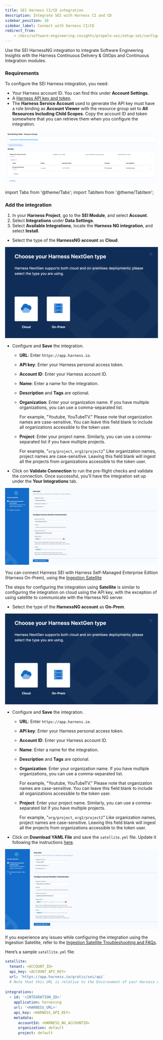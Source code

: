 ```yaml
---
title: SEI Harness CI/CD integration
description: Integrate SEI with Harness CI and CD
sidebar_position: 10
sidebar_label: Connect with Harness CI/CD
redirect_from:
    - /docs/software-engineering-insights/propelo-sei/setup-sei/configure-integrations/harness-cicd/sei-integration-harnesscicd
---
```


Use the SEI HarnessNG integration to integrate Software Engineering Insights with the Harness Continuous Delivery & GitOps and Continuous Integration modules.

### Requirements

To configure the SEI Harness integration, you need:

* Your Harness account ID. You can find this under **Account Settings**.
* A [Harness API key and token](/docs/platform/automation/api/add-and-manage-api-keys).
* The **Harness Service Account** used to generate the API key must have a role binding as **Account Viewer** with the resource group set to **All Resources Including Child Scopes**. Copy the account ID and token somewhere that you can retrieve them when you configure the integration.

![](../static/harness-service-account-permissions.png)

import Tabs from '@theme/Tabs';
import TabItem from '@theme/TabItem';

### Add the integration

1. In your **Harness Project**, go to the **SEI Module**, and select **Account**.
2. Select **Integrations** under **Data Settings**.
3. Select **Available Integrations**, locate the **Harness NG integration**, and select **Install**.

<Tabs>
  <TabItem value="cloud" label="Cloud" default>

* Select the type of the **HarnessNG account** as **Cloud**.

![](../static/harnessng-1.png)

* Configure and **Save** the integration.
   * **URL**: Enter `https://app.harness.io`.
   * **API key**: Enter your Harness personal access token.
   * **Account ID**: Enter your Harness account ID.
   * **Name**: Enter a name for the integration.
   * **Description** and **Tags** are optional.
   * **Organization**: Enter your organization name. If you have multiple organizations, you can use a comma-separated list.
     
     For example, "Youtube, YouTubeTV." Please note that organization names are case-sensitive. You can leave this field blank to include all organizations accessible to the token user.
   * **Project**: Enter your project name. Similarly, you can use a comma-separated list if you have multiple projects.
     
     For example, "`org/project`, `org2/project2`" Like organization names, project names are case-sensitive. Leaving this field blank will ingest all the projects from organizations accessible to the token user.
* Click on **Validate Connection** to run the pre-flight checks and validate the connection. Once successful, you'll have the integration set up under the **Your Integrations** tab.

![](../static/harnessng-2.png)

</TabItem>

<TabItem value="harness-smp" label="Harness Self-Managed Enterprise Edition">

You can connect Harness SEI with Harness Self-Managed Enterprise Edition (Harness On-Prem), using the [Ingestion Satellite](/docs/software-engineering-insights/propelo-sei/setup-sei/sei-ingestion-satellite/run-the-satellite-container)

The steps for configuring the integration using **Satellite** is similar to configuring the integration on cloud using the API key, with the exception of using satellite to communicate with the Harness NG server.

* Select the type of the **HarnessNG account** as **On-Prem**.

![](../static/harnessng-1.png)

* Configure and **Save** the integration.
   * **URL**: Enter `https://app.harness.io`.
   * **API key**: Enter your Harness personal access token.
   * **Account ID**: Enter your Harness account ID.
   * **Name**: Enter a name for the integration.
   * **Description** and **Tags** are optional.
   * **Organization**: Enter your organization name. If you have multiple organizations, you can use a comma-separated list.
     
     For example, "Youtube, YouTubeTV." Please note that organization names are case-sensitive. You can leave this field blank to include all organizations accessible to the token user.
   * **Project**: Enter your project name. Similarly, you can use a comma-separated list if you have multiple projects.
     
     For example, "`org/project`, `org2/project2`" Like organization names, project names are case-sensitive. Leaving this field blank will ingest all the projects from organizations accessible to the token user.
* Click on **Download YAML File** and save the `satellite.yml` file. Update it following the instructions [here](/docs/software-engineering-insights/propelo-sei/setup-sei/sei-ingestion-satellite/satellite-overview).

![](../static/harnessng-3.png)

If you experience any issues while configuring the integration using the Ingestion Satellite, refer to the [Ingestion Satellite Troubleshooting and FAQs](/docs/software-engineering-insights/propelo-sei/setup-sei/sei-ingestion-satellite/satellite-troubleshooting-and-faqs).

Here’s a sample `satellite.yml` file:

```yaml
satellite:
  tenant: <ACCOUNT_ID>
  api_key: <ACCOUNT_API_KEY>
  url: 'https://app.harness.io/gratis/sei/api'
  # Note that this URL is relative to the Environment of your Harness Account.

integrations:
  - id: '<INTEGRATION_ID>'
    application: harnessng
    url: '<HARNESS_URL>'
    api_key: <HARNESS_API_KEY>
    metadata:
      accountId: <HARNESS_NG_ACCOUNTID>
      organization: default
      project: default

```

</TabItem>
</Tabs>
